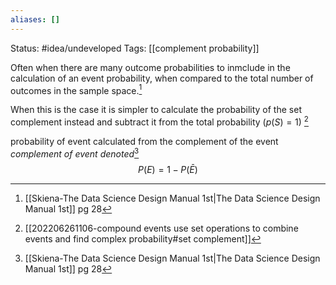 ```yaml
---
aliases: []
---
```

Status: #idea/undeveloped 
Tags: [[complement probability]]

Often when there are many outcome probabilities to inmclude in the calculation of an event probability, when compared to the total number of outcomes in the sample space.[^1]

When this is the case it is simpler to calculate the probability of the set complement instead and subtract it from the total probability ($p(S)=1$)  [^2]

probability of event calculated from the complement of the event *complement of event denoted*[^1]
$$P(E) = 1 - P(\bar E)$$

[^1]: [[Skiena-The Data Science  Design Manual 1st|The Data Science Design Manual 1st]] pg 28
[^2]: [[202206261106-compound events use set operations to combine events and find complex probability#set complement]]